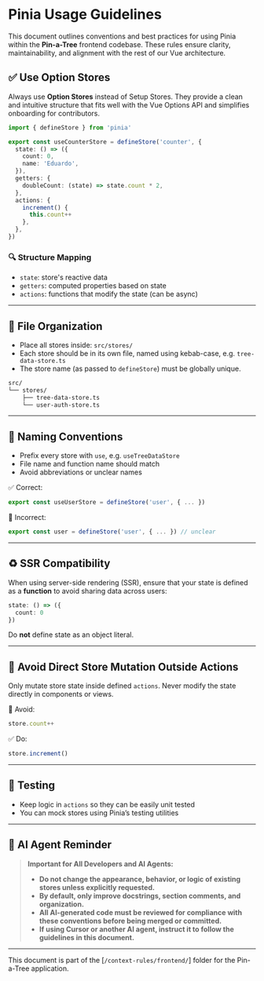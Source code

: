 
# Pinia Usage Guidelines

This document outlines conventions and best practices for using Pinia within the **Pin-a-Tree** frontend codebase. These rules ensure clarity, maintainability, and alignment with the rest of our Vue architecture.

## ✅ Use Option Stores

Always use **Option Stores** instead of Setup Stores. They provide a clean and intuitive structure that fits well with the Vue Options API and simplifies onboarding for contributors.

```ts
import { defineStore } from 'pinia'

export const useCounterStore = defineStore('counter', {
  state: () => ({
    count: 0,
    name: 'Eduardo',
  }),
  getters: {
    doubleCount: (state) => state.count * 2,
  },
  actions: {
    increment() {
      this.count++
    },
  },
})
```

### 🔍 Structure Mapping

- `state`: store's reactive data  
- `getters`: computed properties based on state  
- `actions`: functions that modify the state (can be async)

---

## 📁 File Organization

- Place all stores inside: `src/stores/`  
- Each store should be in its own file, named using kebab-case, e.g. `tree-data-store.ts`  
- The store name (as passed to `defineStore`) must be globally unique.

```bash
src/
└── stores/
    ├── tree-data-store.ts
    └── user-auth-store.ts
```

---

## 🧩 Naming Conventions

- Prefix every store with `use`, e.g. `useTreeDataStore`  
- File name and function name should match  
- Avoid abbreviations or unclear names

✅ Correct:
```ts
export const useUserStore = defineStore('user', { ... })
```

🚫 Incorrect:
```ts
export const user = defineStore('user', { ... }) // unclear
```

---

## ♻️ SSR Compatibility

When using server-side rendering (SSR), ensure that your state is defined as a **function** to avoid sharing data across users:

```ts
state: () => ({
  count: 0
})
```

Do **not** define state as an object literal.

---

## 🛑 Avoid Direct Store Mutation Outside Actions

Only mutate store state inside defined `actions`. Never modify the state directly in components or views.

🚫 Avoid:
```ts
store.count++
```

✅ Do:
```ts
store.increment()
```

---

## 🧪 Testing

- Keep logic in `actions` so they can be easily unit tested  
- You can mock stores using Pinia’s testing utilities  

---

## 🤖 AI Agent Reminder

> **Important for All Developers and AI Agents:**
>
> - **Do not change the appearance, behavior, or logic of existing stores unless explicitly requested.**
> - **By default, only improve docstrings, section comments, and organization.**
> - **All AI-generated code must be reviewed for compliance with these conventions before being merged or committed.**
> - **If using Cursor or another AI agent, instruct it to follow the guidelines in this document.**

---

This document is part of the [`/context-rules/frontend/`] folder for the Pin-a-Tree application.
